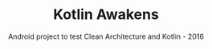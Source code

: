 ---
title: Kotlin Awakens
subtitle: Android project to test Clean Architecture and Kotlin - 2016
image: "../imgs/SWKotlin.webp"
fallbackImage: "../imgs/SWKotlin.png"
link: https://github.com/HugoMatilla/StarWars-TheKotlinAwakens
buttonTitle: VISIT PROJECT
priority: 10
badges: [android]
categories: [open]
--- 
